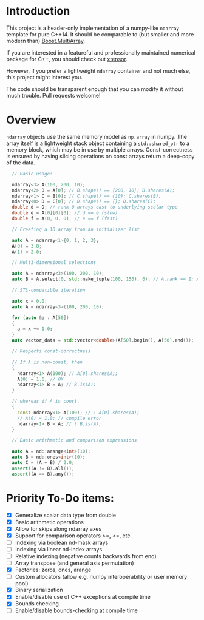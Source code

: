 # Introduction


This project is a header-only implementation of a numpy-like `ndarray` template for pure C++14. It should be comparable to (but smaller and more modern than) [Boost.MultiArray](https://www.boost.org/doc/libs/1_68_0/libs/multi_array/doc/index.html).


If you are interested in a featureful and professionally maintained numerical package for C++, you should check out [xtensor](https://github.com/QuantStack/xtensor).


However, if you prefer a lightweight `ndarray` container and not much else, this project might interest you.


The code should be transparent enough that you can modify it without much trouble. Pull requests welcome!


# Overview

`ndarray` objects use the same memory model as `np.array` in numpy. The array itself is a lightweight stack object containing a `std::shared_ptr` to a memory block, which may be in use by multiple arrays. Const-correctness is ensured by having slicing operations on const arrays return a deep-copy of the data.


```C++
  // Basic usage:

  ndarray<3> A(100, 200, 10);
  ndarray<2> B = A[0]; // B.shape() == {200, 10}; B.shares(A);
  ndarray<1> C = B[0]; // C.shape() == {10}; C.shares(B);
  ndarray<0> D = C[0]; // D.shape() == {}; D.shares(C);
  double d = D; // rank-0 arrays cast to underlying scalar type
  double e = A[0][0][0]; // d == e (slow)
  double f = A(0, 0, 0); // e == f (fast)
```


```C++
  // Creating a 1D array from an initializer list

  auto A = ndarray<1>{0, 1, 2, 3};
  A(0) = 3.0;
  A(1) = 2.0;
```


```C++
  // Multi-dimensional selections

  auto A = ndarray<3>(100, 200, 10);
  auto B = A.select(0, std::make_tuple(100, 150), 0); // A.rank == 1; A.shares(B);
```


```C++
  // STL-compatible iteration

  auto x = 0.0;
  auto A = ndarray<3>(100, 200, 10);

  for (auto &a : A[50])
  {
    a = x += 1.0;
  }
  auto vector_data = std::vector<double>(A[50].begin(), A[50].end());
```


```C++
  // Respects const-correctness

  // If A is non-const, then
  {
    ndarray<1> A(100); // A[0].shares(A);
    A(0) = 1.0; // OK
    ndarray<1> B = A; // B.is(A);
  }

  // whereas if A is const,
  {
    const ndarray<1> A(100); // ! A[0].shares(A);
    // A(0) = 1.0; // compile error
    ndarray<1> B = A; // ! B.is(A);
  }
```


```C++
  // Basic arithmetic and comparison expressions

  auto A = nd::arange<int>(10);
  auto B = nd::ones<int>(10);
  auto C = (A + B) / 2.0;
  assert((A != B).all());
  assert((A == B).any());
```


# Priority To-Do items:
- [x] Generalize scalar data type from double
- [x] Basic arithmetic operations
- [x] Allow for skips along ndarray axes
- [x] Support for comparison operators >=, <=, etc.
- [ ] Indexing via boolean nd-mask arrays
- [ ] Indexing via linear nd-index arrays
- [ ] Relative indexing (negative counts backwards from end)
- [ ] Array transpose (and general axis permutation)
- [x] Factories: zeros, ones, arange
- [ ] Custom allocators (allow e.g. numpy interoperability or user memory pool)
- [x] Binary serialization
- [x] Enable/disable use of C++ exceptions at compile time
- [x] Bounds checking
- [ ] Enable/disable bounds-checking at compile time
